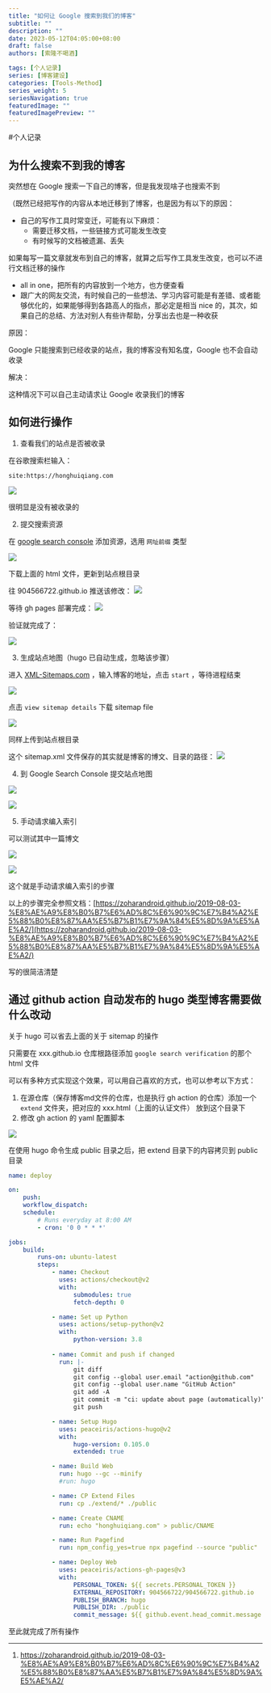 ```yaml
---
title: "如何让 Google 搜索到我们的博客"
subtitle: ""
description: ""
date: 2023-05-12T04:05:00+08:00
draft: false
authors: [索隆不喝酒]

tags: [个人记录]
series: [博客建设]
categories: [Tools-Method]
series_weight: 5
seriesNavigation: true
featuredImage: ""
featuredImagePreview: ""
---
```

<!--more-->
#个人记录 

## 为什么搜索不到我的博客

突然想在 Google 搜索一下自己的博客，但是我发现啥子也搜索不到

（既然已经把写作的内容从本地迁移到了博客，也是因为有以下的原因：
- 自己的写作工具时常变迁，可能有以下麻烦：
	- 需要迁移文档，一些链接方式可能发生改变
	- 有时候写的文档被遗漏、丢失

如果每写一篇文章就发布到自己的博客，就算之后写作工具发生改变，也可以不进行文档迁移的操作

- all in one，把所有的内容放到一个地方，也方便查看
- 跟广大的网友交流，有时候自己的一些想法、学习内容可能是有差错、或者能够优化的，如果能够得到各路高人的指点，那必定是相当 nice 的，其次，如果自己的总结、方法对别人有些许帮助，分享出去也是一种收获


原因：

Google 只能搜索到已经收录的站点，我的博客没有知名度，Google 也不会自动收录

解决：

这种情况下可以自己主动请求让 Google 收录我们的博客

## 如何进行操作

1. 查看我们的站点是否被收录

在谷歌搜索栏输入：
```
site:https://honghuiqiang.com
```
![](images/posts/Pasted%20image%2020230512042226.png)

很明显是没有被收录的

2. 提交搜索资源

在 [google search console](https://search.google.com/search-console) 添加资源，选用 `网址前缀` 类型

![](images/posts/Pasted%20image%2020230512042908.png)

下载上面的 html 文件，更新到站点根目录

往 904566722.github.io 推送该修改：
![](images/posts/Pasted%20image%2020230512043023.png)

等待 gh pages 部署完成：
![](images/posts/Pasted%20image%2020230512043124.png)

验证就完成了：

![](images/posts/Pasted%20image%2020230512043151.png)


3. 生成站点地图（hugo 已自动生成，忽略该步骤）

进入 [XML-Sitemaps.com](https://www.xml-sitemaps.com/) ，输入博客的地址，点击 `start` ，等待进程结束

![](images/posts/Pasted%20image%2020230512043327.png)

点击 `view sitemap details` 下载 sitemap file

![](images/posts/Pasted%20image%2020230512043541.png)

同样上传到站点根目录

这个 sitemap.xml 文件保存的其实就是博客的博文、目录的路径：
![](images/posts/Pasted%20image%2020230512044448.png)

4. 到 Google Search Console 提交站点地图

![](images/posts/Pasted%20image%2020230512044709.png)

![](images/posts/Pasted%20image%2020230512045813.png)

5. 手动请求编入索引

可以测试其中一篇博文

![](images/posts/Pasted%20image%2020230512045931.png)

![](images/posts/Pasted%20image%2020230512050044.png)

这个就是手动请求编入索引的步骤


以上的步骤完全参照文档：[https://zoharandroid.github.io/2019-08-03-%E8%AE%A9%E8%B0%B7%E6%AD%8C%E6%90%9C%E7%B4%A2%E5%88%B0%E8%87%AA%E5%B7%B1%E7%9A%84%E5%8D%9A%E5%AE%A2/](https://zoharandroid.github.io/2019-08-03-%E8%AE%A9%E8%B0%B7%E6%AD%8C%E6%90%9C%E7%B4%A2%E5%88%B0%E8%87%AA%E5%B7%B1%E7%9A%84%E5%8D%9A%E5%AE%A2/)

写的很简洁清楚

## 通过 github action 自动发布的 hugo 类型博客需要做什么改动

关于 hugo 可以省去上面的关于 sitemap 的操作

只需要在 xxx.github.io 仓库根路径添加 `google search verification` 的那个 html 文件

可以有多种方式实现这个效果，可以用自己喜欢的方式，也可以参考以下方式：

1. 在源仓库（保存博客md文件的仓库，也是执行 gh action 的仓库）添加一个 `extend` 文件夹，把对应的 xxx.html（上面的认证文件） 放到这个目录下
2. 修改 gh action 的 yaml 配置脚本

![](images/posts/Pasted%20image%2020230512051907.png)

在使用 hugo 命令生成 public 目录之后，把 extend 目录下的内容拷贝到 public 目录

```yaml
name: deploy

on:
    push:
    workflow_dispatch:
    schedule:
        # Runs everyday at 8:00 AM
        - cron: '0 0 * * *'

jobs:
    build:
        runs-on: ubuntu-latest
        steps:
            - name: Checkout
              uses: actions/checkout@v2
              with:
                  submodules: true
                  fetch-depth: 0

            - name: Set up Python
              uses: actions/setup-python@v2
              with:
                  python-version: 3.8
            
            - name: Commit and push if changed
              run: |-
                  git diff
                  git config --global user.email "action@github.com"
                  git config --global user.name "GitHub Action"
                  git add -A
                  git commit -m "ci: update about page (automatically)" || exit 0
                  git push

            - name: Setup Hugo
              uses: peaceiris/actions-hugo@v2
              with:
                  hugo-version: 0.105.0
                  extended: true

            - name: Build Web
              run: hugo --gc --minify
              #run: hugo

            - name: CP Extend Files
              run: cp ./extend/* ./public

            - name: Create CNAME
              run: echo "honghuiqiang.com" > public/CNAME

            - name: Run Pagefind
              run: npm_config_yes=true npx pagefind --source "public"

            - name: Deploy Web
              uses: peaceiris/actions-gh-pages@v3
              with:
                  PERSONAL_TOKEN: ${{ secrets.PERSONAL_TOKEN }}
                  EXTERNAL_REPOSITORY: 904566722/904566722.github.io
                  PUBLISH_BRANCH: hugo
                  PUBLISH_DIR: ./public
                  commit_message: ${{ github.event.head_commit.message }}
```

至此就完成了所有操作

---
1. https://zoharandroid.github.io/2019-08-03-%E8%AE%A9%E8%B0%B7%E6%AD%8C%E6%90%9C%E7%B4%A2%E5%88%B0%E8%87%AA%E5%B7%B1%E7%9A%84%E5%8D%9A%E5%AE%A2/